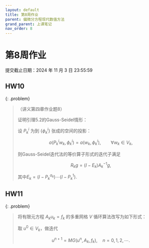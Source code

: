 ```yaml
---
layout: default
title: 第8周作业
parent: 偏微分方程现代数值方法
grand_parent: 上课笔记
nav_order: 8
---
```




# 第8周作业

提交截止日期：2024 年 11 月 3 日 23:55:59

## HW10 

{: .problem}
> （讲义第四章作业题8）
>
> 证明引理5.2的Gauss-Seidel情形：
>
> 设 $P_k^i$ 为到 $\{\phi_k^i\}$ 张成的空间的投影：
>
> $$a(P_k^iw_k,\phi_k^i)=a(w_k,\phi_k^i), \qquad \forall w_k\in V_k,$$
>
> 则Gauss-Seidel迭代法的等价算子形式的迭代子满足
>
> $$R_kg=(I-E_k)A_k^{-1}g,$$
>
> 其中$E_k=(I-P_k^{a_k})\cdots(I-P_k^1).$



## HW11

{: .problem}

> 将有限元方程 $A_ku_k=f_k$ 的多重网格 $V$ 循环算法改写为如下形式：
>
> 取 $u^0\in V_k$，做迭代
>
> $$u^{n+1}=MG(u^n,A_k,f_k), \quad n=0,1,2,\cdots.$$


